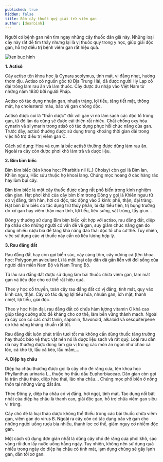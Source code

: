 ```yaml
---
published: true
hidden: false
title: Bốn cây thuốc quý giải trừ viêm gan
author: [doanbinh] 
---
```

Người có bệnh gan nên tìm ngay những cây thuốc dân giã này. Những loại cây này rất dễ tìm thấy nhưng lại là vị thuốc quý trong y học, giúp giải độc gan, hỗ trợ điều trị bệnh viêm gan rất hiệu quả.

![ten buc hinh](https://www.dkn.tv/wp-content/uploads/2019/01/4-dieu-duong-gan-thumb-1.jpg "ten buc hinh")


**1. Actisô**

Cây actiso tên khoa học là Cynara scolymus, tính mát, vị đắng nhạt, hương thơm dịu. Actiso có nguồn gốc từ Địa Trung Hải, đã được người Hy Lạp cổ đại trồng làm rau ăn và làm thuốc. Cây được du nhập vào Việt Nam từ những năm 1930 bởi người Pháp.

Actiso có tác dụng nhuận gan, nhuận tràng, lợi tiểu, tăng tiết mật, thông mật, hạ cholesterol máu, bảo vệ gan chống độc.

Actisô được coi là "thần dược" đối với gan vì nó làm sạch các độc tố trong gan, từ đó làn da cũng sẽ được cải thiện rất nhiều. Chất chống oxy hóa cynarin và silymarin trong atisô có tác dụng phục hồi chức năng của gan. Trước đây, actisô thường được sử dụng trong khoảng thời gian dài trong việc hỗ trợ điều trị viêm gan C.

Cách sử dụng: Hoa và cụm lá bắc actisô thường được dùng làm rau ăn. Ngoài ra cây còn được phơi khô làm trà và dược liệu.

**2. Bìm bìm biếc**

Bìm bìm biếc (tên khoa học: Pharbitis nil (L.) Choisy) còn gọi là Bìm lan, Khiên ngưu, Hắc sửu thuộc họ khoai lang. Chúng mọc hoang ở các hàng rào hay lùm bụi cây.

Bìm bìm biếc là một cây thuốc được dùng rất phổ biến trong kinh nghiệm dân gian. Hạt phơi khô của cây bìm bìm trong Đông y gọi là Khiên ngưu tử có vị đắng, tính hàn, hơi có độc, tác động vào 3 kinh: phế, thận, đại tràng. Hạt bìm bìm biếc có tác dụng trừ thủy phần, bí đại tiểu tiện, trị bụng trướng do xơ gan hay viêm thận mạn tĩnh, lợi tiểu, tiêu sưng, sát trùng, tẩy giun...

Đông y thường sử dụng Bìm bìm biếc kết hợp với actiso, rau đắng đất, diệp hạ châu cho những người có vấn đề về gan, suy giảm chức năng gan do dùng nhiều rượu bia để tăng khả năng đào thải độc tố cho cơ thể. Tuy nhiên, việc sử dụng các vị thuốc này cần có liều lượng hợp lý.

**3. Rau đắng đất**

Rau đắng đất hay còn gọi biển súc, cây càng tôm, cây xương cá (tên khoa học: Polygonum aviculare L) là một loại cây dân dã gắn liền với đời sống của người dân miền Nam Bộ và Nam Trung Bộ.

Từ lâu rau đắng đất được sử dụng làm bài thuốc chữa viêm gan, làm mát gan và tiêu độc cho cơ thể rất hiệu quả.

Theo y học cổ truyền, toàn cây rau đắng đất có vị đắng, tính mát, quy vào kinh can, thận. Cây có tác dụng lợi tiêu hóa, nhuận gan, ích mật, thanh nhiệt, lợi tiểu, giải độc.

Theo y học hiện đại, rau đắng đất có chứa hàm lượng vitamin C khá cao giúp tăng cường sức đề kháng cho cơ thể, làm bền vững thành mạch. Ngoài ra cây còn có các chất tanin, saponin, flavonoid, alkaloid và sesquiterpene có khả năng kháng khuẩn rất tốt.

Rau đắng đất luôn phát triển tươi tốt mà không cần dùng thuốc tăng trưởng hay thuốc bảo vệ thực vật nên nó là dược liệu sạch và rất quý. Loại rau dân dã này thường được dùng làm gia vị trong các món ăn ngon như cháo cá lóc, cá kho tộ, lẩu cá kèo, lẩu mắm,…

**4. Diệp hạ châu**

Diệp hạ châu thường được gọi là cây chó đẻ răng cưa, tên khoa học Phyllanthus urinaria L., thuộc họ thầu dầu Euphorbiaceae. Dân gian còn gọi là trân châu thảo, diệp hòe thái, lão nha châu… Chúng mọc phổ biến ở nông thôn tại những vùng đất ẩm.

Theo Đông ý, diệp hạ châu có vị đắng, hơi ngọt, tính mát. Tác dụng nổi bật nhất của diệp hạ châu là thanh can, giải độc gan, hỗ trợ chữa viêm gan siêu vi trùng.

Cây chó đẻ là loại thảo dược không thể thiếu trong các bài thuốc chữa viêm gan, viêm gan do virus B. Ngoài ra cây còn có tác dụng bảo vệ gan cho những người uống rượu bia nhiều, thanh lọc cơ thể, giảm nguy cơ nhiễm độc gan.

Một cách sử dụng đơn giản nhất là dùng cây chó đẻ răng cưa phơi khô, sao vàng rồi đun lấy nước uống hằng ngày. Tuy nhiên, không nên sử dụng quá nhiều trong ngày do diệp hạ châu có tính mát, lạm dụng chúng sẽ gây lạnh gan, dẫn tới xơ gan.


